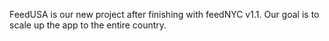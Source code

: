 FeedUSA is our new project after finishing with feedNYC v1.1.
Our goal is to scale up the app to the entire country.
